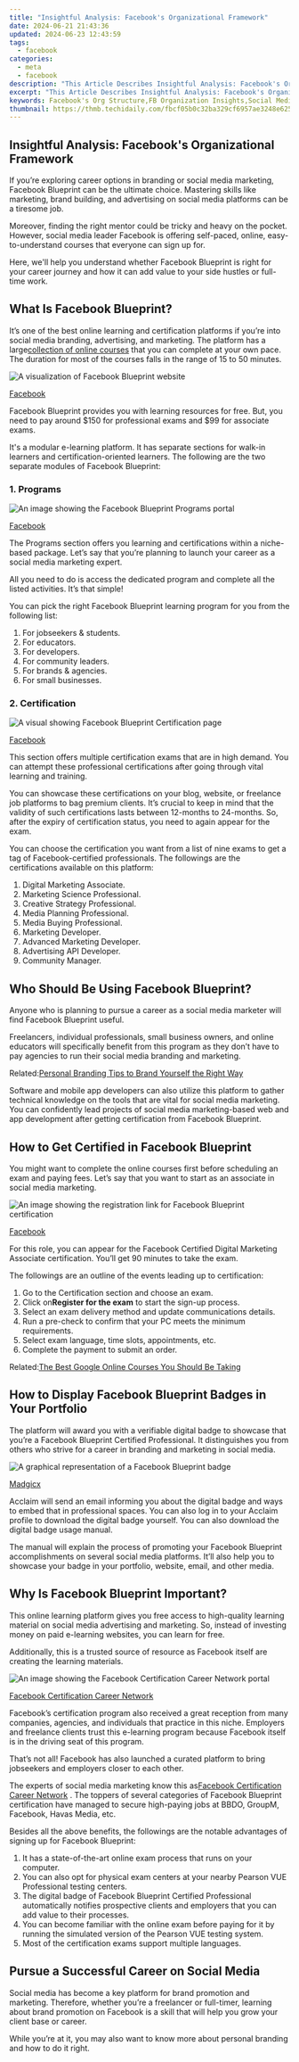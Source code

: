 ```yaml
---
title: "Insightful Analysis: Facebook's Organizational Framework"
date: 2024-06-21 21:43:36
updated: 2024-06-23 12:43:59
tags:
  - facebook
categories:
  - meta
  - facebook
description: "This Article Describes Insightful Analysis: Facebook's Organizational Framework"
excerpt: "This Article Describes Insightful Analysis: Facebook's Organizational Framework"
keywords: Facebook's Org Structure,FB Organization Insights,Social Media Company Layout,FB Hierarchical Design,Analyzing FB Management,Org Framework Analysis,FB Structural Overview
thumbnail: https://thmb.techidaily.com/fbcf05b0c32ba329cf6957ae3248e625c39ba58c1a53bbe9519d95b22a1c1295.jpg
---
```


## Insightful Analysis: Facebook's Organizational Framework

 If you’re exploring career options in branding or social media marketing, Facebook Blueprint can be the ultimate choice. Mastering skills like marketing, brand building, and advertising on social media platforms can be a tiresome job.

 Moreover, finding the right mentor could be tricky and heavy on the pocket. However, social media leader Facebook is offering self-paced, online, easy-to-understand courses that everyone can sign up for.

 Here, we'll help you understand whether Facebook Blueprint is right for your career journey and how it can add value to your side hustles or full-time work.

## What Is Facebook Blueprint?

 It’s one of the best online learning and certification platforms if you’re into social media branding, advertising, and marketing. The platform has a large[collection of online courses](https://www.makeuseof.com/top-platforms-create-sell-online-courses-2021/) that you can complete at your own pace. The duration for most of the courses falls in the range of 15 to 50 minutes.

![A visualization of Facebook Blueprint website](https://static1.makeuseofimages.com/wordpress/wp-content/uploads/2021/10/Facebook-Blueprint-Home-Page.jpg)

[Facebook](https://www.facebook.com/business/learn)

 Facebook Blueprint provides you with learning resources for free. But, you need to pay around $150 for professional exams and $99 for associate exams.

 It's a modular e-learning platform. It has separate sections for walk-in learners and certification-oriented learners. The following are the two separate modules of Facebook Blueprint:

### 1\. Programs

![An image showing the Facebook Blueprint Programs portal](https://static1.makeuseofimages.com/wordpress/wp-content/uploads/2021/10/Facebook-Blueprint-Programs-Page.jpg)

[Facebook](https://www.facebook.com/business/learn/digital-skills-programs)

 The Programs section offers you learning and certifications within a niche-based package. Let’s say that you’re planning to launch your career as a social media marketing expert.

 All you need to do is access the dedicated program and complete all the listed activities. It’s that simple!

 You can pick the right Facebook Blueprint learning program for you from the following list:

1. For jobseekers & students.
2. For educators.
3. For developers.
4. For community leaders.
5. For brands & agencies.
6. For small businesses.

### 2\. Certification

![A visual showing Facebook Blueprint Certification page](https://static1.makeuseofimages.com/wordpress/wp-content/uploads/2021/10/Facebook-Blueprint-Certification-Page.jpg)

[Facebook](https://www.facebook.com/business/learn/certification)

 This section offers multiple certification exams that are in high demand. You can attempt these professional certifications after going through vital learning and training.

 You can showcase these certifications on your blog, website, or freelance job platforms to bag premium clients. It’s crucial to keep in mind that the validity of such certifications lasts between 12-months to 24-months. So, after the expiry of certification status, you need to again appear for the exam.

 You can choose the certification you want from a list of nine exams to get a tag of Facebook-certified professionals. The followings are the certifications available on this platform:

1. Digital Marketing Associate.
2. Marketing Science Professional.
3. Creative Strategy Professional.
4. Media Planning Professional.
5. Media Buying Professional.
6. Marketing Developer.
7. Advanced Marketing Developer.
8. Advertising API Developer.
9. Community Manager.

## Who Should Be Using Facebook Blueprint?

 Anyone who is planning to pursue a career as a social media marketer will find Facebook Blueprint useful.

 Freelancers, individual professionals, small business owners, and online educators will specifically benefit from this program as they don’t have to pay agencies to run their social media branding and marketing.

 Related:[Personal Branding Tips to Brand Yourself the Right Way](https://www.makeuseof.com/personal-branding-tips/)

 Software and mobile app developers can also utilize this platform to gather technical knowledge on the tools that are vital for social media marketing. You can confidently lead projects of social media marketing-based web and app development after getting certification from Facebook Blueprint.

## How to Get Certified in Facebook Blueprint

 You might want to complete the online courses first before scheduling an exam and paying fees. Let’s say that you want to start as an associate in social media marketing.

![An image showing the registration link for Facebook Blueprint certification](https://static1.makeuseofimages.com/wordpress/wp-content/uploads/2021/11/Facebook-Blueprint-Certification-Example.jpeg)

[Facebook](https://www.facebook.com/business/learn/certification/exams/100-101-exam)

 For this role, you can appear for the Facebook Certified Digital Marketing Associate certification. You’ll get 90 minutes to take the exam.

 The followings are an outline of the events leading up to certification:

1. Go to the Certification section and choose an exam.
2. Click on**Register for the exam** to start the sign-up process.
3. Select an exam delivery method and update communications details.
4. Run a pre-check to confirm that your PC meets the minimum requirements.
5. Select exam language, time slots, appointments, etc.
6. Complete the payment to submit an order.

 Related:[The Best Google Online Courses You Should Be Taking](https://www.makeuseof.com/tag/best-google-online-courses/)

## How to Display Facebook Blueprint Badges in Your Portfolio

 The platform will award you with a verifiable digital badge to showcase that you’re a Facebook Blueprint Certified Professional. It distinguishes you from others who strive for a career in branding and marketing in social media.

![A graphical representation of a Facebook Blueprint badge](https://static1.makeuseofimages.com/wordpress/wp-content/uploads/2021/11/Facebook-Blueprint-Badges.jpeg)

[Madgicx](https://madgicx.com/why-is-a-facebook-blueprint-certification-good-for-you/)

 Acclaim will send an email informing you about the digital badge and ways to embed that in professional spaces. You can also log in to your Acclaim profile to download the digital badge yourself. You can also download the digital badge usage manual.

 The manual will explain the process of promoting your Facebook Blueprint accomplishments on several social media platforms. It’ll also help you to showcase your badge in your portfolio, website, email, and other media.

## Why Is Facebook Blueprint Important?

 This online learning platform gives you free access to high-quality learning material on social media advertising and marketing. So, instead of investing money on paid e-learning websites, you can learn for free.

 Additionally, this is a trusted source of resource as Facebook itself are creating the learning materials.

![An image showing the Facebook Certification Career Network portal](https://static1.makeuseofimages.com/wordpress/wp-content/uploads/2021/11/Facebook-Blueprint-Who-Is-It-For.jpeg)

[Facebook Certification Career Network](https://www.facebookcertificationjobs.com/)

 Facebook’s certification program also received a great reception from many companies, agencies, and individuals that practice in this niche. Employers and freelance clients trust this e-learning program because Facebook itself is in the driving seat of this program.

 That’s not all! Facebook has also launched a curated platform to bring jobseekers and employers closer to each other.

 The experts of social media marketing know this as[Facebook Certification Career Network](https://www.facebookcertificationjobs.com/) . The toppers of several categories of Facebook Blueprint certification have managed to secure high-paying jobs at BBDO, GroupM, Facebook, Havas Media, etc.

 Besides all the above benefits, the followings are the notable advantages of signing up for Facebook Blueprint:

1. It has a state-of-the-art online exam process that runs on your computer.
2. You can also opt for physical exam centers at your nearby Pearson VUE Professional testing centers.
3. The digital badge of Facebook Blueprint Certified Professional automatically notifies prospective clients and employers that you can add value to their processes.
4. You can become familiar with the online exam before paying for it by running the simulated version of the Pearson VUE testing system.
5. Most of the certification exams support multiple languages.

## Pursue a Successful Career on Social Media

 Social media has become a key platform for brand promotion and marketing. Therefore, whether you’re a freelancer or full-timer, learning about brand promotion on Facebook is a skill that will help you grow your client base or career.

 While you’re at it, you may also want to know more about personal branding and how to do it right.


<ins class="adsbygoogle"
     style="display:block"
     data-ad-format="autorelaxed"
     data-ad-client="ca-pub-7571918770474297"
     data-ad-slot="1223367746"></ins>



<ins class="adsbygoogle"
     style="display:block"
     data-ad-client="ca-pub-7571918770474297"
     data-ad-slot="8358498916"
     data-ad-format="auto"
     data-full-width-responsive="true"></ins>
